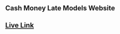 ## Cash Money Late Models Website

## [Live Link](https://craigyeoman.github.io/cashmoneylatemodels/)
